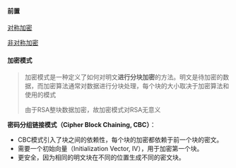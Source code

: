 #### 前置

[对称加密](对称加密.md) 

[非对称加密](非对称加密.md) 

#### 加密模式

> 加密模式是一种定义了如何对明文**进行分块加密**的方法。明文是待加密的数据，而加密算法通常对数据进行分块处理，每个块的大小取决于加密算法和使用的模式
>
> 由于RSA整块数据加密，故加密模式对RSA无意义

**密码分组链接模式（Cipher Block Chaining, CBC）**：

- CBC模式引入了块之间的依赖性，每个块的加密都依赖于前一个块的密文。
- 需要一个初始向量（Initialization Vector, IV），用于加密第一个块。
- 更安全，因为相同的明文块在不同的位置生成不同的密文块。
